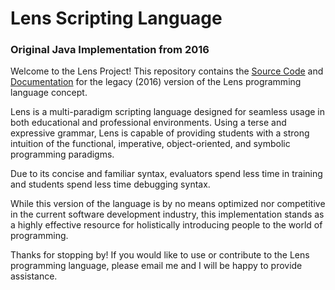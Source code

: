 # Lens Scripting Language
### Original Java Implementation from 2016

Welcome to the Lens Project! This repository contains the [Source Code](src/main/java/net/rvanasa/lens) and [Documentation](documentation.pdf) for the legacy (2016) version of the Lens programming language concept.

Lens is a multi-paradigm scripting language designed for seamless usage in both educational and professional environments. 
Using a terse and expressive grammar, Lens is capable of providing students with a strong intuition of the functional, imperative, object-oriented, and symbolic programming paradigms. 

Due to its concise and familiar syntax, evaluators spend less time in training and students spend less time debugging syntax. 

While this version of the language is by no means optimized nor competitive in the current software development industry, this implementation stands as a highly effective resource for holistically introducing people to the world of programming.

Thanks for stopping by! If you would like to use or contribute to the Lens programming language, please email me and I will be happy to provide assistance. 
